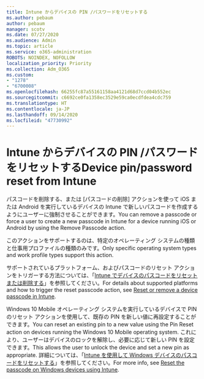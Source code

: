 ```yaml
---
title: Intune からデバイスの PIN /パスワードをリセットする
ms.author: pebaum
author: pebaum
manager: scotv
ms.date: 07/27/2020
ms.audience: Admin
ms.topic: article
ms.service: o365-administration
ROBOTS: NOINDEX, NOFOLLOW
localization_priority: Priority
ms.collection: Adm_O365
ms.custom:
- "1278"
- "6700008"
ms.openlocfilehash: 66255fc87a55161158aa4121d68d7ccd04b552ec
ms.sourcegitcommit: c6692ce0fa1358ec3529e59ca0ecdfdea4cdc759
ms.translationtype: HT
ms.contentlocale: ja-JP
ms.lasthandoff: 09/14/2020
ms.locfileid: "47730992"
---
```

# <a name="device-pinpassword-reset-from-intune"></a><span data-ttu-id="d55fa-102">Intune からデバイスの PIN /パスワードをリセットする</span><span class="sxs-lookup"><span data-stu-id="d55fa-102">Device pin/password reset from Intune</span></span>

<span data-ttu-id="d55fa-103">パスコードを削除する、または [パスコードの削除] アクションを使って iOS または Android を実行しているデバイスの Intune で新しいパスコードを作成するようにユーザーに強制させることができます。</span><span class="sxs-lookup"><span data-stu-id="d55fa-103">You can remove a passcode or force a user to create a new passcode in Intune for a device running iOS or Android by using the Remove Passcode action.</span></span>

<span data-ttu-id="d55fa-104">このアクションをサポートするのは、特定のオペレーティング システムの種類と仕事用プロファイルの種類のみです。</span><span class="sxs-lookup"><span data-stu-id="d55fa-104">Only specific operating system types and work profile types support this action.</span></span>

<span data-ttu-id="d55fa-105">サポートされているプラットフォーム、およびパスコードのリセット アクションをトリガーする方法については、「[Intune でデバイスのパスコードをリセットまたは削除する](https://docs.microsoft.com/intune/device-passcode-reset)」を参照してください。</span><span class="sxs-lookup"><span data-stu-id="d55fa-105">For details about supported platforms and how to trigger the reset passcode action, see [Reset or remove a device passcode in Intune](https://docs.microsoft.com/intune/device-passcode-reset).</span></span>

<span data-ttu-id="d55fa-106">Windows 10 Mobile オペレーティング システムを実行しているデバイスで PIN のリセット アクションを使用して、既存の PIN を新しい値に再設定することができます。</span><span class="sxs-lookup"><span data-stu-id="d55fa-106">You can reset an existing pin to a new value using the Pin Reset action on devices running the Windows 10 Mobile operating system.</span></span> <span data-ttu-id="d55fa-107">これにより、ユーザーはデバイスのロックを解除し、必要に応じて新しい PIN を設定できます。</span><span class="sxs-lookup"><span data-stu-id="d55fa-107">This allows the user to unlock the device and set a new pin as appropriate.</span></span> <span data-ttu-id="d55fa-108">詳細については、「[Intune を使用して Windows デバイスのパスコードをリセットする](https://docs.microsoft.com/intune/device-windows-pin-reset)」を参照してください。</span><span class="sxs-lookup"><span data-stu-id="d55fa-108">For more info, see [Reset the passcode on Windows devices using Intune](https://docs.microsoft.com/intune/device-windows-pin-reset).</span></span>